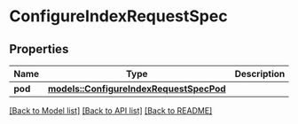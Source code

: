 # ConfigureIndexRequestSpec

## Properties

Name | Type | Description | Notes
------------ | ------------- | ------------- | -------------
**pod** | [**models::ConfigureIndexRequestSpecPod**](configure_index_request_spec_pod.md) |  | 

[[Back to Model list]](../README.md#documentation-for-models) [[Back to API list]](../README.md#documentation-for-api-endpoints) [[Back to README]](../README.md)



